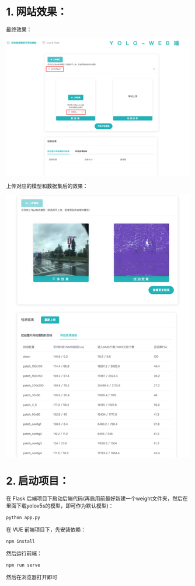 # 1. 网站效果：

最终效果：

![在这里插入图片描述](https://github.com/ltxtyy/USP/blob/main/web/image/effect-1.png)

上传对应的模型和数据集后的效果：

![在这里插入图片描述](https://github.com/ltxtyy/USP/blob/main/web/image/effect-2.png)

# 2. 启动项目：

在 Flask 后端项目下启动后端代码(再启用前最好新建一个weight文件夹，然后在里面下载yolov5s的模型，即可作为默认模型)：

```bash
python app.py
```

在 VUE 前端项目下，先安装依赖：

```bash
npm install
```

然后运行前端：

```bash
npm run serve
```

然后在浏览器打开即可